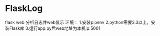 # FlaskLog
flask web  分析日志并web显示
环境：
1.安装pipenv
2.python需要3.3以上，安装Flask库
3.运行app.py后web地址为本机ip:5001

